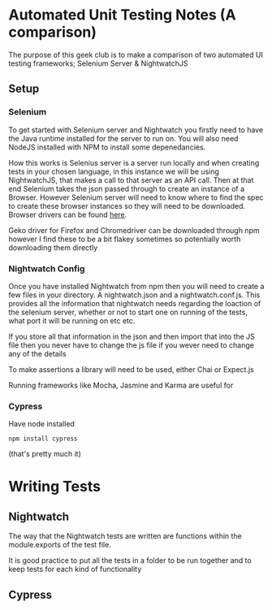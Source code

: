 # Automated Unit Testing Notes (A comparison)

The purpose of this geek club is to make a comparison of two automated UI testing frameworks; Selenium Server & NightwatchJS

## Setup

### Selenium
To get started with Selenium server and Nightwatch you firstly need to have the Java runtime installed for the server to run on. You will also need NodeJS installed with NPM to install some depenedancies.

How this works is Selenius server is a server run locally and when creating tests in your chosen language, in this instance we will be using NightwatchJS, that makes a call to that server as an API call. Then at that end Selenium takes the json passed through to create an instance of a Browser. However Selenium server will need to know where to find the spec to create these browser instances so they will need to be downloaded. Browser drivers can be found [here](http://nightwatchjs.org/gettingstarted). 

Geko driver for Firefox and Chromedriver can be downloaded through npm however I find these to be a bit flakey sometimes so potentially worth downloading them directly

### Nightwatch Config

Once you have installed Nightwatch from npm then you will need to create a few files in your directory. A nightwatch.json and a nightwatch.conf.js. This provides all the information that nightwatch needs regarding the loaction of the selenium server, whether or not to start one on running of the tests, what port it will be running on etc etc.

If you store all that information in the json and then import that into the JS file then you never have to change the js file if you wever need to change any of the details

To make assertions a library will need to be used, either Chai or Expect.js

Running frameworks like Mocha, Jasmine and Karma are useful for

### Cypress
Have node installed

`npm install cypress`

(that's pretty much it)

# Writing Tests

## Nightwatch

The way that the Nightwatch tests are written are functions within the module.exports of the test file. 

It is good practice to put all the tests in a folder to be run together and to keep tests for each kind of functionality

## Cypress
